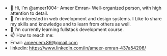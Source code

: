 - 👋 Hi, I’m @ameer1004- Ameer Emran- Well-organized person, with high attention to detail.
- 👀 I’m interested in web development and design systems. 
      I Like to share my skills and knowledge and to learn from others as well.
 - 🌱 I’m currently learning fullstack development course. 
- 📫 How to reach me:
- Email: ameer.em.89@gmail.com
- linkedin: https://www.linkedin.com/in/ameer-emran-437a54206/





<!---
ameer1004/ameer1004 is a ✨ special ✨ repository because its `README.md` (this file) appears on your GitHub profile.
You can click the Preview link to take a look at your changes.
--->
